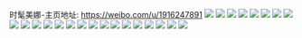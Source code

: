 时髦美娜-主页地址: https://weibo.com/u/1916247891 
![](https://wx4.sinaimg.cn/mw2000/72379f53ly1g7nkb7dj34j20rs223qv5.jpg) 
![](https://wx4.sinaimg.cn/mw2000/72379f53ly1g7nkb83hjjj20rs223u0x.jpg) 
![](https://wx4.sinaimg.cn/mw2000/72379f53ly1g7nkb8qo6rj20rs223kjl.jpg) 
![](https://wx4.sinaimg.cn/mw2000/72379f53ly1g7nkb9idq7j20rs2231ky.jpg) 
![](https://wx4.sinaimg.cn/mw2000/72379f53ly1g7nkba5duij20rs223npd.jpg) 
![](https://wx4.sinaimg.cn/mw2000/72379f53ly1g7nkbbbaagj20rs2eg7wi.jpg) 
![](https://wx4.sinaimg.cn/mw2000/72379f53ly1g7nkb5h5egj20rs2231ky.jpg) 
![](https://wx4.sinaimg.cn/mw2000/72379f53ly1g7nkb6e1qjj20rs223b2a.jpg) 
![](https://wx4.sinaimg.cn/mw2000/72379f53ly1g7l1kx3b9aj20k00zkdlo.jpg) 
![](https://wx4.sinaimg.cn/mw2000/72379f53ly1g7ifylmmqdj20p00hot9v.jpg) 
![](https://wx4.sinaimg.cn/mw2000/72379f53ly1g7ifyltgvej20hm0hedfs.jpg) 
![](https://wx4.sinaimg.cn/mw2000/72379f53ly1g7ifylh3h3j20rs0rsaao.jpg) 
![](https://wx4.sinaimg.cn/mw2000/72379f53ly1g7ifylyqi2j20hm0hedfs.jpg) 
![](https://wx4.sinaimg.cn/mw2000/72379f53ly1g7ifym5xnuj20hm0hedfs.jpg) 
![](https://wx4.sinaimg.cn/mw2000/72379f53ly1g7ifymklodj20rs0rsmxi.jpg) 
![](https://wx4.sinaimg.cn/mw2000/72379f53ly1g7ifymslkbj20rs0rsmz2.jpg) 
![](https://wx4.sinaimg.cn/mw2000/72379f53ly1g7ifyn0u5mj20hm0hedfs.jpg) 
![](https://wx4.sinaimg.cn/mw2000/72379f53ly1g7ifynexp3j20rs0rs0ta.jpg) 
![](https://wx4.sinaimg.cn/mw2000/72379f53ly1g7fnosh9gwj20k00zkwv3.jpg) 
![](https://wx4.sinaimg.cn/mw2000/72379f53ly1g7dyi7d5p9j22c0340b2a.jpg) 
![](https://wx4.sinaimg.cn/mw2000/72379f53ly1g7dyh2i65nj20yi1pcq7n.jpg) 
![](https://wx4.sinaimg.cn/mw2000/72379f53ly1g7c3e78ysij20k00zkgre.jpg) 
![](https://wx4.sinaimg.cn/mw2000/72379f53ly1g7c3e7twbej20k00zk43y.jpg) 
![](https://wx4.sinaimg.cn/mw2000/72379f53ly1g7bqtdyiluj20u01hckjl.jpg) 
